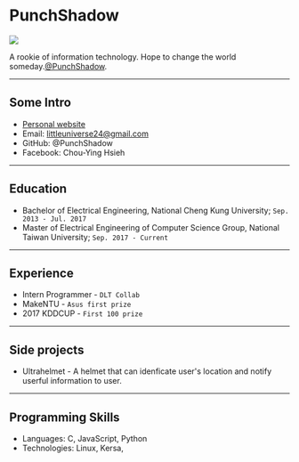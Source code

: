 # PunchShadow

![](https://i.imgur.com/FUzNWcv.jpg)


 A rookie of information technology. Hope to change the world someday.[@PunchShadow](https://github.com/PunchShadow).

---

## Some Intro
* [Personal website](https://github.com/PunchShadow)
* Email: littleuniverse24@gmail.com
* GitHub: @PunchShadow
* Facebook: Chou-Ying Hsieh

---

## Education

* Bachelor of Electrical Engineering, National Cheng Kung University; `Sep. 2013 - Jul. 2017`
* Master of Electrical Engineering of Computer Science Group, National Taiwan University; `Sep. 2017 - Current`

---

## Experience

* Intern Programmer - `DLT Collab`
* MakeNTU - `Asus first prize`
* 2017 KDDCUP - `First 100 prize`

---

## Side projects

* Ultrahelmet - A helmet that can idenficate user's location and notify userful information to user.

--- 

## Programming Skills

* Languages:  C, JavaScript, Python
* Technologies:  Linux, Kersa, 
